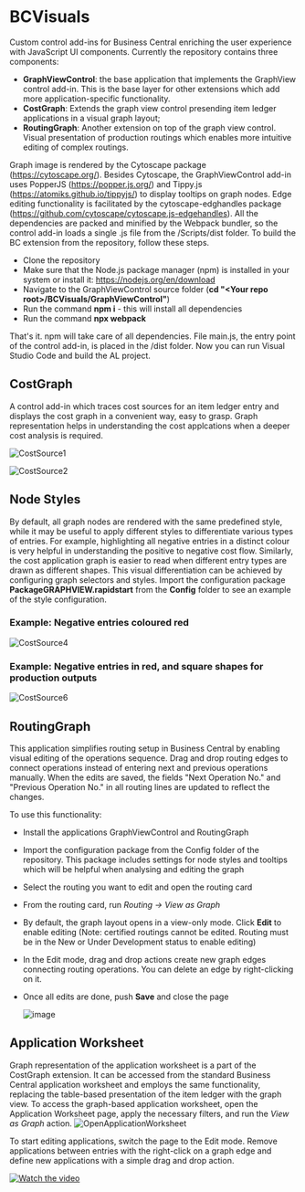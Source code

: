 # BCVisuals

Custom control add-ins for Business Central enriching the user experience with JavaScript UI components.
Currently the repository contains three components:
- **GraphViewControl**: the base application that implements the GraphView control add-in. This is the base layer for other extensions which add more application-specific functionality.
- **CostGraph**: Extends the graph view control presending item ledger applications in a visual graph layout;
- **RoutingGraph**: Another extension on top of the graph view control. Visual presentation of production routings which enables more intuitive editing of complex routings.

Graph image is rendered by the Cytoscape package (https://cytoscape.org/). Besides Cytoscape, the GraphViewControl add-in uses PopperJS (https://popper.js.org/) and Tippy.js (https://atomiks.github.io/tippyjs/) to display tooltips on graph nodes. Edge editing functionality is facilitated by the cytoscape-edghandles package (https://github.com/cytoscape/cytoscape.js-edgehandles). 
All the dependencies are packed and minified by the Webpack bundler, so the control add-in loads a single .js file from the /Scripts/dist folder.
To build the BC extension from the repository, follow these steps.

- Clone the repository
- Make sure that the Node.js package manager (npm) is installed in your system or install it: https://nodejs.org/en/download
- Navigate to the GraphViewControl source folder (**cd "\<Your repo root\>/BCVisuals/GraphViewControl"**)
- Run the command **npm i** - this will install all dependencies
- Run the command **npx webpack**

That's it. npm will take care of all dependencies. File main.js, the entry point of the control add-in, is placed in the /dist folder. Now you can run Visual Studio Code and build the AL project.

## CostGraph
A control add-in which traces cost sources for an item ledger entry and displays the cost graph in a convenient way, easy to grasp. Graph representation helps in understanding the cost applcations when a deeper cost analysis is required.

![CostSource1](https://github.com/adrogin/BCVisuals/assets/42849285/7202dc38-eb19-4430-8825-29dd681a21ee)


![CostSource2](https://github.com/adrogin/BCVisuals/assets/42849285/a6c1fb6e-66d5-43be-b3f6-a4e8a511b767)

## Node Styles
By default, all graph nodes are rendered with the same predefined style, while it may be useful to apply different styles to differentiate various types of entries. For example, highlighting all negative entries in a distinct colour is very helpful in understanding the positive to negative cost flow. Similarly, the cost application graph is easier to read when different entry types are drawn as different shapes. This visual differentiation can be achieved by configuring graph selectors and styles. Import the configuration package **PackageGRAPHVIEW.rapidstart** from the **Config** folder to see an example of the style configuration.

### Example: Negative entries coloured red
![CostSource4](https://github.com/adrogin/BCVisuals/assets/42849285/0183c2b6-8063-4d06-bea3-a195d2e3b196)

### Example: Negative entries in red, and square shapes for production outputs
![CostSource6](https://github.com/adrogin/BCVisuals/assets/42849285/ed9460f4-c9f3-46d6-8cdf-5add2f517167)

## RoutingGraph
This application simplifies routing setup in Business Central by enabling visual editing of the operations sequence. Drag and drop routing edges to connect operations instead of entering next and previous operations manually. When the edits are saved, the fields "Next Operation No." and "Previous Operation No." in all routing lines are updated to reflect the changes.

To use this functionality:
- Install the applications GraphViewControl and RoutingGraph
- Import the configuration package from the Config folder of the repository. This package includes settings for node styles and tooltips which will be helpful when analysing and editing the graph
- Select the routing you want to edit and open the routing card
- From the routing card, run *Routing -> View as Graph*
- By default, the graph layout opens in a view-only mode. Click **Edit** to enable editing (Note: certified routings cannot be edited. Routing must be in the New or Under Development status to enable editing)
- In the Edit mode, drag and drop actions create new graph edges connecting routing operations. You can delete an edge by right-clicking on it.
- Once all edits are done, push **Save** and close the page

  ![image](https://github.com/adrogin/BCVisuals/assets/42849285/e2f2100b-2a05-4290-ba5b-82ddb4295ab1)

## Application Worksheet
Graph representation of the application worksheet is a part of the CostGraph extension. It can be accessed from the standard Business Central application worksheet and employs the same functionality, replacing the table-based presentation of the item ledger with the graph view.
To access the graph-based application worksheet, open the Application Worksheet page, apply the necessary filters, and run the *View as Graph* action.
![OpenApplicationWorksheet](https://github.com/adrogin/BCVisuals/assets/42849285/16fc639c-13ac-4bc3-b8e0-51940c737a30)

To start editing applications, switch the page to the Edit mode. Remove applications between entries with the right-click on a graph edge and define new applications with a simple drag and drop action.

[![Watch the video](https://img.youtube.com/vi/XU-MhwA6QmA/0.jpg)](https://youtu.be/XU-MhwA6QmA)

